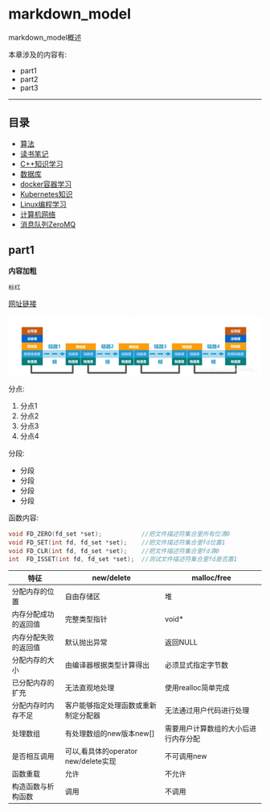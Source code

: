 # markdown_model
markdown_model概述

本章涉及的内容有:

* part1
* part2
* part3

---

## 目录

* [算法](./algorithm/algorithm.md)
* [读书笔记](./book_note/book_note.md)
* [C++知识学习](./c++/c++.md)
* [数据库](./database/database.md)
* [docker容器学习](./docker/docker.md)
* [Kubernetes知识](./k8s/k8s.md)
* [Linux编程学习](./linux/linux.md)
* [计算机网络](./network/network.md)
* [消息队列ZeroMQ](./zeromq/zeromq.md)

## part1

**内容加粗**

`标红`

[网址链接](https://www.bilibili.com/video/BV1c4411d7jb?p=29&spm_id_from=pageDriver)

![图片链接](./network/data_link/链路.png)

分点:

1. 分点1
2. 分点2
3. 分点3
4. 分点4

分段:

*  分段
*  分段
*  分段
*  分段

函数内容:

```c++
void FD_ZERO(fd_set *set); 			 //把文件描述符集合里所有位清0
void FD_SET(int fd, fd_set *set); 	 //把文件描述符集合里fd位置1
void FD_CLR(int fd, fd_set *set); 	 //把文件描述符集合里fd清0
int  FD_ISSET(int fd, fd_set *set);  //测试文件描述符集合里fd是否置1
```

特征 | new/delete | malloc/free
---|---|---
分配内存的位置|自由存储区|堆
内存分配成功的返回值|完整类型指针|void*
内存分配失败的返回值|默认抛出异常|返回NULL
分配内存的大小|由编译器根据类型计算得出|必须显式指定字节数
已分配内存的扩充|无法直观地处理|使用realloc简单完成
分配内存时内存不足|客户能够指定处理函数或重新制定分配器|无法通过用户代码进行处理
处理数组|有处理数组的new版本new[]|需要用户计算数组的大小后进行内存分配
是否相互调用|可以,看具体的operator new/delete实现|不可调用new
函数重载|允许|不允许
构造函数与析构函数|调用|不调用
